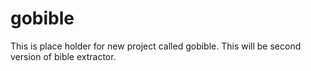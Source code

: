 # gobible
This is place holder for new project called gobible.
This will be second version of bible extractor. 

